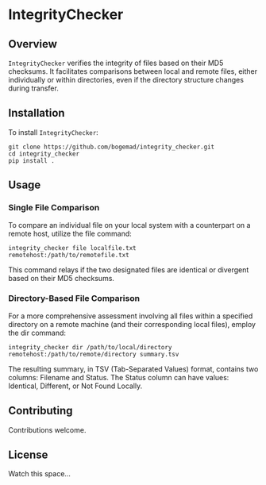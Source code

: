 # IntegrityChecker

## Overview

`IntegrityChecker` verifies the integrity of files based on their MD5 checksums. It facilitates comparisons between local and remote files, either individually or within directories, even if the directory structure changes during transfer. 

## Installation

To install `IntegrityChecker`:

```
git clone https://github.com/bogemad/integrity_checker.git
cd integrity_checker
pip install .
```

## Usage
### Single File Comparison
To compare an individual file on your local system with a counterpart on a remote host, utilize the file command:

```
integrity_checker file localfile.txt remotehost:/path/to/remotefile.txt

```

This command relays if the two designated files are identical or divergent based on their MD5 checksums.

### Directory-Based File Comparison
For a more comprehensive assessment involving all files within a specified directory on a remote machine (and their corresponding local files), employ the dir command:

```
integrity_checker dir /path/to/local/directory remotehost:/path/to/remote/directory summary.tsv
```

The resulting summary, in TSV (Tab-Separated Values) format, contains two columns: Filename and Status. The Status column can have values: Identical, Different, or Not Found Locally.

## Contributing
Contributions welcome.

## License
Watch this space...
